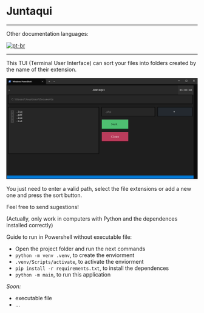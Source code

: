 # Juntaqui

---
Other documentation languages:

[![pt-br](https://img.shields.io/badge/language-pt--br-green.svg)](README.pt-br.md)

---

This TUI (Terminal User Interface) can sort your files into folders created by the name of their extension.

![img.png](img.png)

You just need to enter a valid path, select the file extensions or add a new one and press the sort button.

Feel free to send sugestions!

(Actually, only work in computers with Python and the dependences installed correctly)

Guide to run in Powershell without executable file:
- Open the project folder and run the next commands
- `python -m venv .venv`, to create the enviorment
- `.venv/Scripts/activate`, to activate the enviorment
- `pip install -r requirements.txt`, to install the dependences
- `python -m main`, to run this application


_Soon:_
- executable file
- ...